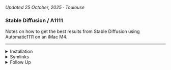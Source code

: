 
<!-- vim: set foldmethod=marker fmr=###,--- :-->

*Updated 25 October, 2025 · Toulouse*

### Stable Diffusion / A1111

Notes on how to get the best results from Stable Diffusion using Automatic1111 on an iMac M4.

---

<details><summary>Installation</summary>

### Installation
```
cd ~/Applications && git clone git@github.com:AUTOMATIC1111/stable-diffusion-webui.git
```
At this time, install:
- SD models (otherwise you'll have to wait while the default models are downloaded)
- notification sounds
- extensions if already downloaded
```
cd ~/Applications/stable-diffusion-webui && ./webui.sh
```
Check the Python version in the Terminal output — `3.10` is required for ControlNet.

---
</details><details><summary>Symlinks</summary>

### Symlinks

The following files are stored in this repo, to make configuration easier:
- `config.json` - settings
- `ui-config.json` - settings saved from the Other › Defaults settings tabs
- `user.css` - any user-created CSS

```
src='/Users/Main/Library/Mobile\ Documents/com\~apple\~CloudDocs/Repositories'
dest='/Users/Main/Applications'
```
```
rm                                                                           "$dest/stable-diffusion-webui/config.json" 
ln -s "$src/stable-diffusion/aliased\ files/config.json"                     "$dest/stable-diffusion-webui/config.json" 
rm                                                                           "$dest/stable-diffusion-webui/ui-config.json" 
ln -s "$src/stable-diffusion/stable-diffusion/aliased\ files/ui-config.json" "$dest/stable-diffusion-webui/ui-config.json" 
rm                                                                           "$dest/stable-diffusion-webui/user.css"
ln -s "$src/stable-diffusion/stable-diffusion/aliased\ files/user.css"       "$dest/stable-diffusion-webui/user.css"
```
---

</details><details><summary>Follow Up</summary>

### Follow Up

- [many custom scripts](https://github.com/AUTOMATIC1111/stable-diffusion-webui/wiki/Custom-Scripts#shift-attention)
- [a user script that adds a processing queue to the web ui](https://github.com/Kryptortio/SDAtom-WebUi-us)

https://github.com/AUTOMATIC1111/stable-diffusion-webui/wiki/features

https://www.aiarty.com/stable-diffusion-prompts/stable-diffusion-prompt-guide.htm

---
</details>
